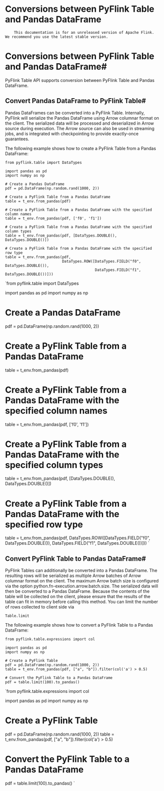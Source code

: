 # Conversions between PyFlink Table and Pandas DataFrame


> 
        This documentation is for an unreleased version of Apache Flink. We recommend you use the latest stable version.
    


# Conversions between PyFlink Table and Pandas DataFrame#


PyFlink Table API supports conversion between PyFlink Table and Pandas DataFrame.


## Convert Pandas DataFrame to PyFlink Table#


Pandas DataFrames can be converted into a PyFlink Table.
Internally, PyFlink will serialize the Pandas DataFrame using Arrow columnar format on the client.
The serialized data will be processed and deserialized in Arrow source during execution.
The Arrow source can also be used in streaming jobs, and is integrated with checkpointing to
provide exactly-once guarantees.


The following example shows how to create a PyFlink Table from a Pandas DataFrame:


```
from pyflink.table import DataTypes

import pandas as pd
import numpy as np

# Create a Pandas DataFrame
pdf = pd.DataFrame(np.random.rand(1000, 2))

# Create a PyFlink Table from a Pandas DataFrame
table = t_env.from_pandas(pdf)

# Create a PyFlink Table from a Pandas DataFrame with the specified column names
table = t_env.from_pandas(pdf, ['f0', 'f1'])

# Create a PyFlink Table from a Pandas DataFrame with the specified column types
table = t_env.from_pandas(pdf, [DataTypes.DOUBLE(), DataTypes.DOUBLE()])

# Create a PyFlink Table from a Pandas DataFrame with the specified row type
table = t_env.from_pandas(pdf,
                          DataTypes.ROW([DataTypes.FIELD("f0", DataTypes.DOUBLE()),
                                         DataTypes.FIELD("f1", DataTypes.DOUBLE())]))

```

`from pyflink.table import DataTypes

import pandas as pd
import numpy as np

# Create a Pandas DataFrame
pdf = pd.DataFrame(np.random.rand(1000, 2))

# Create a PyFlink Table from a Pandas DataFrame
table = t_env.from_pandas(pdf)

# Create a PyFlink Table from a Pandas DataFrame with the specified column names
table = t_env.from_pandas(pdf, ['f0', 'f1'])

# Create a PyFlink Table from a Pandas DataFrame with the specified column types
table = t_env.from_pandas(pdf, [DataTypes.DOUBLE(), DataTypes.DOUBLE()])

# Create a PyFlink Table from a Pandas DataFrame with the specified row type
table = t_env.from_pandas(pdf,
                          DataTypes.ROW([DataTypes.FIELD("f0", DataTypes.DOUBLE()),
                                         DataTypes.FIELD("f1", DataTypes.DOUBLE())]))
`

## Convert PyFlink Table to Pandas DataFrame#


PyFlink Tables can additionally be converted into a Pandas DataFrame.
The resulting rows will be serialized as multiple Arrow batches of Arrow columnar format on the client.
The maximum Arrow batch size is configured via the option python.fn-execution.arrow.batch.size.
The serialized data will then be converted to a Pandas DataFrame.
Because the contents of the table will be collected on the client, please ensure that the results of the table can fit in memory before calling this method.
You can limit the number of rows collected to client side via 



    Table.limit




The following example shows how to convert a PyFlink Table to a Pandas DataFrame:


```
from pyflink.table.expressions import col

import pandas as pd
import numpy as np

# Create a PyFlink Table
pdf = pd.DataFrame(np.random.rand(1000, 2))
table = t_env.from_pandas(pdf, ["a", "b"]).filter(col('a') > 0.5)

# Convert the PyFlink Table to a Pandas DataFrame
pdf = table.limit(100).to_pandas()

```

`from pyflink.table.expressions import col

import pandas as pd
import numpy as np

# Create a PyFlink Table
pdf = pd.DataFrame(np.random.rand(1000, 2))
table = t_env.from_pandas(pdf, ["a", "b"]).filter(col('a') > 0.5)

# Convert the PyFlink Table to a Pandas DataFrame
pdf = table.limit(100).to_pandas()
`